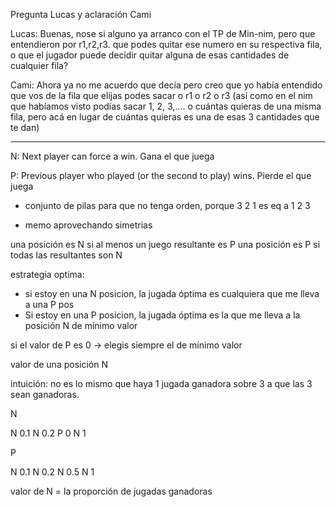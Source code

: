 Pregunta Lucas y aclaración Cami

Lucas: Buenas, nose si alguno ya arranco con el TP de Min-nim, pero que
entendieron por r1,r2,r3. que podes quitar ese numero en su respectiva fila, o
que el jugador puede decidir quitar alguna de esas cantidades de cualquier fila?

Cami: Ahora ya no me acuerdo que decía pero creo que yo había entendido que vos
de la fila que elijas podes sacar o r1 o r2 o r3 (así como en el nim que
habíamos visto podías sacar 1, 2, 3,.... o cuántas quieras de una misma fila,
pero acá en lugar de cuántas quieras es una de esas 3 cantidades que te dan)

---

N: Next player can force a win. Gana el que juega

P: Previous player who played (or the second to play) wins. Pierde el que juega

- conjunto de pilas para que no tenga orden, porque 3 2 1 es eq a 1 2 3

- memo aprovechando simetrias


una posición es N si al menos un juego resultante es P
una posición es P si todas las resultantes son N

estrategia optima:

- si estoy en una N posicion, la jugada óptima es cualquiera que me lleva a una
  P pos
- Si estoy en una P posicion, la jugada óptima es la que me lleva a la posición
  N de mínimo valor

si el valor de P es 0 -> elegis siempre el de mínimo valor

valor de una posición N

intuición: no es lo mismo que haya 1 jugada ganadora sobre 3 a que las 3 sean
ganadoras.


N

  N 0.1
  N 0.2
  P 0
  N 1

P

  N 0.1
  N 0.2
  N 0.5
  N 1

valor de N = la proporción de jugadas ganadoras
